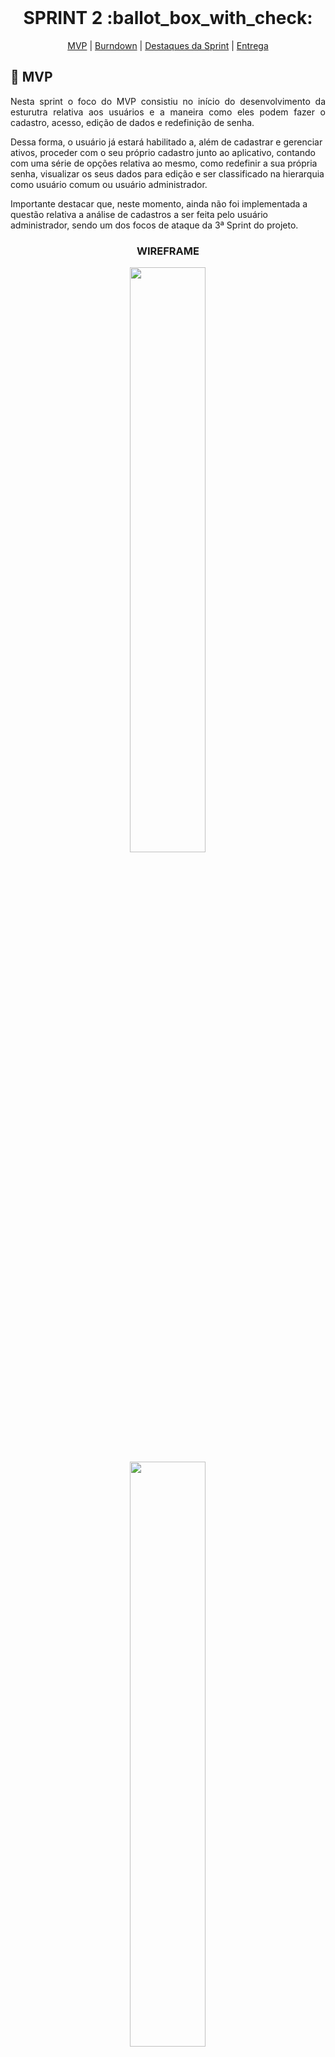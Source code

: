 <br id="topo">
 
<h1 align="center"> SPRINT 2 :ballot_box_with_check: </h1>

<p align="center">
    <a href="#mvp">MVP</a> | 
    <a href="#burndown">Burndown</a> | 
    <a href="#destaques">Destaques da Sprint</a> | 
    <a href="#entrega">Entrega</a> 
</p>

<span id="mvp">
 
## :rocket: MVP 
<p align="justify">Nesta sprint o foco do MVP consistiu no início do desenvolvimento da esturutra relativa aos usuários e a maneira como eles podem fazer o cadastro, acesso, edição de dados e redefinição de senha.</p>

<p>Dessa forma, o usuário já estará habilitado a, além de cadastrar e gerenciar ativos, proceder com o seu próprio cadastro junto ao aplicativo, contando com uma série de opções relativa ao mesmo, como redefinir a sua própria senha, visualizar os seus dados para edição e ser classificado na hierarquia como usuário comum ou usuário administrador.</p>

<p>Importante destacar que, neste momento, ainda não foi implementada a questão relativa a análise de cadastros a ser feita pelo usuário administrador, sendo um dos focos de ataque da 3ª Sprint do projeto.</p>
  
<h3 align="center" id="wireframe"> WIREFRAME </h3>
<p align="center">
<img src="https://github.com/peonia-api/API_5_Semestre/blob/main/images/Wireframes%20-%20Login%20-%20Rec%20de%20Senha%20-%20Cad%20de%20Usuário.png" width="49%"/>
<br>
<img src="https://github.com/peonia-api/API_5_Semestre/blob/main/images/Wireframes%20-%20Equipamentos%20-%20Perfil%20-%20Detalhes.png" width="49%"/>
</p>
</br>
  
<span id="burndown">
 
## :pushpin: Burndown
<!--<p align="center"> <img src = "../images/Burndown%202ª%20Sprint.png"></p>-->
<br>

 <img src="https://github.com/peonia-api/API_5_Semestre/blob/main/images/Burndown%202ª%20Sprint.png"/>

 <span id="destaques">

## 🖥️ Destaques da Sprint
<p align="justify">Destacamos nessa sprint algumas implementações que trouxeram facilidade e atendimento a alguns dos requisitos estipulados no escopo de apresentação do projeto:</p>

<p align="justify"> - A codificação do algoritmo, em Python, de toda a estrutura de geração de código de verificação para a autenticação em 2 fatores;</p>

<p align="justify"> - A codificação e estruturação do sistema de disparo de e-mail, em Python, contendo o código de autenticação, em 6 dígitos, do usuário;</p>

<p align="justify"> - A codificação e estruturação dos scripts de veriicação direta do e-mail fornecido no banco de dados;</p>

<p align="justify"> - A possibilidade, via permissão, de utilização da câmera do smartphone pra registrar a foto do ativo cadastrado;</p>

<p align="justify"> - A realização dos primeiros testes para implementar o carrossel de imagens de um ativo cadastrado;</p>
<br>
  
 <span id="entrega">
 
## 👩‍💻 Entrega
<p align="center">

[Inserir os vídeos da aplicação]

</p>
<br>

→ [Voltar ao topo](#topo)

<h1 align="center"> <img src = "https://user-images.githubusercontent.com/71477357/161321048-dc637b2e-0314-4e07-b2f9-8cda9f653356.png" height="70"  align="auto">
<h5 align="center"> Aprendizagem por Projetos Integrados - Faculdade de Tecnologia de São José dos Campos - Prof. Jessen Vidal </h5>
